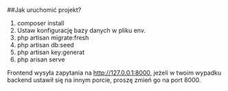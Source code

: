 ##Jak uruchomić projekt?

1) composer install
2) Ustaw konfigurację bazy danych w  pliku env.
3) php artisan migrate:fresh
4) php artisan db:seed
5) php artisan key:generat
6) php arisan serve

Frontend wysyła zapytania na http://127.0.0.1:8000, jeżeli w twoim wypadku backend ustawił się na innym porcie, proszę zmień go na port 8000.
